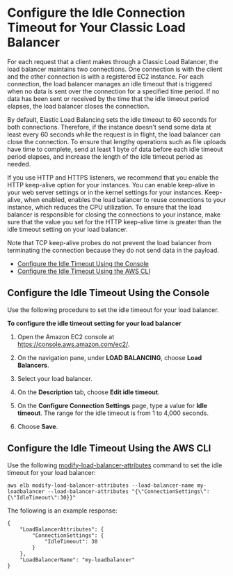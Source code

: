 # Configure the Idle Connection Timeout for Your Classic Load Balancer<a name="config-idle-timeout"></a>

For each request that a client makes through a Classic Load Balancer, the load balancer maintains two connections\. One connection is with the client and the other connection is with a registered EC2 instance\. For each connection, the load balancer manages an idle timeout that is triggered when no data is sent over the connection for a specified time period\. If no data has been sent or received by the time that the idle timeout period elapses, the load balancer closes the connection\.

By default, Elastic Load Balancing sets the idle timeout to 60 seconds for both connections\. Therefore, if the instance doesn't send some data at least every 60 seconds while the request is in flight, the load balancer can close the connection\. To ensure that lengthy operations such as file uploads have time to complete, send at least 1 byte of data before each idle timeout period elapses, and increase the length of the idle timeout period as needed\.

If you use HTTP and HTTPS listeners, we recommend that you enable the HTTP keep\-alive option for your instances\. You can enable keep\-alive in your web server settings or in the kernel settings for your instances\. Keep\-alive, when enabled, enables the load balancer to reuse connections to your instance, which reduces the CPU utilization\. To ensure that the load balancer is responsible for closing the connections to your instance, make sure that the value you set for the HTTP keep\-alive time is greater than the idle timeout setting on your load balancer\.

Note that TCP keep\-alive probes do not prevent the load balancer from terminating the connection because they do not send data in the payload\.


+ [Configure the Idle Timeout Using the Console](#config-idle-timeout-console)
+ [Configure the Idle Timeout Using the AWS CLI](#config-idle-timeout-awscli)

## Configure the Idle Timeout Using the Console<a name="config-idle-timeout-console"></a>

Use the following procedure to set the idle timeout for your load balancer\.

**To configure the idle timeout setting for your load balancer**

1. Open the Amazon EC2 console at [https://console\.aws\.amazon\.com/ec2/](https://console.aws.amazon.com/ec2/)\.

1. On the navigation pane, under **LOAD BALANCING**, choose **Load Balancers**\.

1. Select your load balancer\.

1. On the **Description** tab, choose **Edit idle timeout**\.

1. On the **Configure Connection Settings** page, type a value for **Idle timeout**\. The range for the idle timeout is from 1 to 4,000 seconds\.

1. Choose **Save**\.

## Configure the Idle Timeout Using the AWS CLI<a name="config-idle-timeout-awscli"></a>

Use the following [modify\-load\-balancer\-attributes](http://docs.aws.amazon.com/cli/latest/reference/elb/modify-load-balancer-attributes.html) command to set the idle timeout for your load balancer:

```
aws elb modify-load-balancer-attributes --load-balancer-name my-loadbalancer --load-balancer-attributes "{\"ConnectionSettings\":{\"IdleTimeout\":30}}"
```

The following is an example response:

```
{
    "LoadBalancerAttributes": {
        "ConnectionSettings": {
            "IdleTimeout": 30
        }
    }, 
    "LoadBalancerName": "my-loadbalancer"
}
```